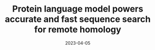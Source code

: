 ---
title: "Protein language model powers accurate and fast sequence search for remote homology"
collection: publications
permalink: /publication/PLMSearch
excerpt: 'Under subsequent peer review of Nature Communications'
date: 2023-04-05
venue: 'BioRxiv'
paperurl: 'https://www.biorxiv.org/content/10.1101/2023.04.03.535375'
citation: 'Liu, W. et al. Protein language model powers accurate and fast sequence search for remote homology. bioRxiv (2023).'
---